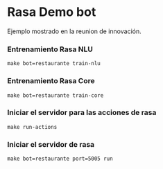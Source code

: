 # Rasa Demo bot 
Ejemplo mostrado en la reunion de innovación.

### Entrenamiento Rasa NLU 
```
make bot=restaurante train-nlu
```
### Entrenamiento Rasa Core 
```
make bot=restaurante train-core
```
### Iniciar el servidor para las acciones de rasa
```
make run-actions
```
### Iniciar el servidor de rasa 
```
make bot=restaurante port=5005 run
```
